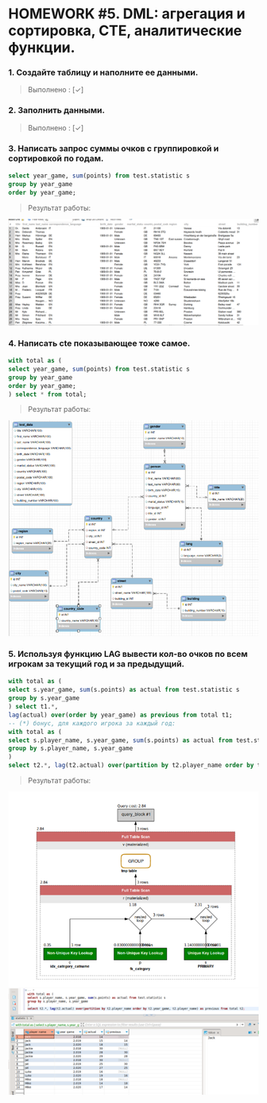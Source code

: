 # HOMEWORK #5. DML: агрегация и сортировка, CTE, аналитические функции.

### 1. Создайте таблицу и наполните ее данными.
>Выполнено : [✓]
### 2. Заполнить данными.
>Выполнено : [✓]
### 3. Написать запрос суммы очков с группировкой и сортировкой по годам.
```sql
select year_game, sum(points) from test.statistic s
group by year_game
order by year_game;
```
> Результат работы:

![Alt text](image-1.png)
### 4. Написать cte показывающее тоже самое.
```sql
with total as (
select year_game, sum(points) from test.statistic s
group by year_game
order by year_game;
) select * from total;
```
> Результат работы:

![Alt text](image-2.png)
### 5. Используя функцию LAG вывести кол-во очков по всем игрокам за текущий год и за предыдущий.
```sql
with total as (
select s.year_game, sum(s.points) as actual from test.statistic s
group by s.year_game
) select t1.*, 
lag(actual) over(order by year_game) as previous from total t1;
-- (*) бонус, для каждого игрока за каждый год:
with total as (
select s.player_name, s.year_game, sum(s.points) as actual from test.statistic s
group by s.player_name, s.year_game
)
select t2.*, lag(t2.actual) over(partition by t2.player_name order by t2.player_name) as previous from total t2;
```
> Результат работы:

![Alt text](image-3.png)
![Alt text](image-5.png)
